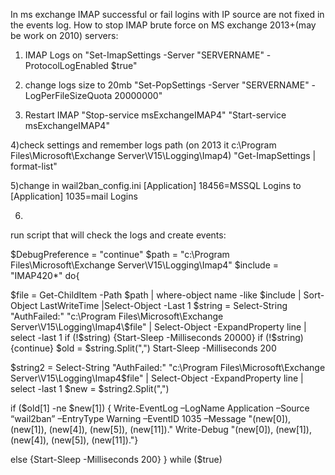 In ms exchange IMAP successful or fail logins with IP source are not fixed in the events log.
How to stop IMAP brute force on MS exchange 2013+(may be work on 2010) servers:
1) IMAP Logs on 
"Set-ImapSettings -Server "SERVERNAME" -ProtocolLogEnabled $true"

2) change logs size to 20mb
"Set-PopSettings -Server "SERVERNAME" -LogPerFileSizeQuota 20000000"

3) Restart IMAP
"Stop-service msExchangeIMAP4"
"Start-service msExchangeIMAP4"

4)check settings and remember logs path (on 2013 it c:\Program Files\Microsoft\Exchange Server\V15\Logging\Imap4\)
"Get-ImapSettings | format-list"

5)change in wail2ban_config.ini 
[Application]
18456=MSSQL Logins
to 
[Application]
1035=mail Logins

6)
run script that will check the logs and create events:

$DebugPreference = "continue"
$path = "c:\Program Files\Microsoft\Exchange Server\V15\Logging\Imap4\"
$include = "IMAP420*"
do{ 

$file = Get-ChildItem -Path $path | where-object name -like $include  | Sort-Object LastWriteTime |Select-Object -Last 1
$string = Select-String "AuthFailed:" "c:\Program Files\Microsoft\Exchange Server\V15\Logging\Imap4\$file" | Select-Object -ExpandProperty line | select -last 1 
if (!$string) {Start-Sleep -Milliseconds 20000}
if (!$string) {continue}
$old = $string.Split(",")
Start-Sleep -Milliseconds 200

$string2 = Select-String "AuthFailed:" "c:\Program Files\Microsoft\Exchange Server\V15\Logging\Imap4\$file" | Select-Object -ExpandProperty line | select -last 1 
$new = $string2.Split(",")



if ($old[1] -ne $new[1]) { Write-EventLog –LogName Application –Source “wail2ban” –EntryType Warning –EventID 1035 –Message "$($new[0]), $($new[1]), $($new[4]), $($new[5]), $($new[11])."
 Write-Debug "$($new[0]), $($new[1]), $($new[4]), $($new[5]), $($new[11])."}


else {Start-Sleep -Milliseconds 200}
}
while ($true)
